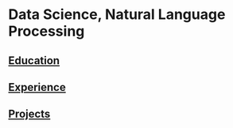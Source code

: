 # Data Science, Natural Language Processing

## [Education](https://ngoldfine.github.io/education/)
## [Experience](https://ngoldfine.github.io/experience/)
## [Projects](https://ngoldfine.github.io/projects/)
